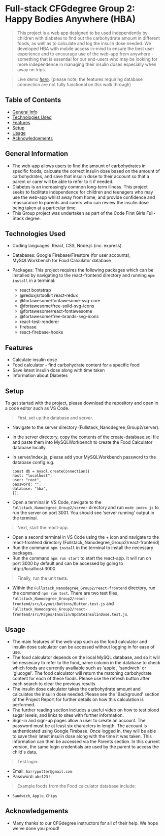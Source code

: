 # Full-stack CFGdegree Group 2: Happy Bodies Anywhere (HBA)
> This project is a web app designed to be used independently by children with diabetes to find out the carbohydrate amount in different foods, as well as to calculate and log the insulin dose needed. We developed HBA with mobile access in-mind to ensure the best user experience and to encourage use of the web-app from anywhere - something that is essential for our end-users who may be looking for more independence in managing their insulin doses especially when away on trips. 

> Live demo [_here_](https://happy-bodies-anywhere.netlify.app/). (please note, the features requiring database connection are not fully functional on this walk through)

## Table of Contents
* [General Info](#general-information)
* [Technologies Used](#technologies-used)
* [Features](#features)
* [Setup](#setup)
* [Usage](#usage)
* [Acknowledgements](#acknowledgements)


## General Information
- The web-app allows users to find the amount of carbohydrates in specific foods, calcuate the correct insulin dose based on the amount of carbohydrates, and save that insulin dose to their account so that a parent or carer will be able to refer to it if needed.
- Diabetes is an increasingly common long-term illness. This project seeks to facilitate independence for children and teenagers who may use the web-app whilst away from home, and provide confidence and reassurance to parents and carers who can review the insulin dose being taken at a particular time. 
- This Group project was undertaken as part of the Code First Girls Full-Stack degree.


## Technologies Used
- Coding languages: React, CSS, Node.js (inc. express).
- Databases: Google Firebase/Firestore (for user accounts), MySQLWorkbench for Food Calculator database
- Packages: This project requires the following packages which can be installed by navigating to the react-frontend directory and running `npm install` in a terminal:

    - react bootstrap
    - @reduxjs/toolkit react-redux
    - @fortawesome/fontawesome-svg-core
    - @fortawesome/free-solid-svg-icons
    - @fortawesome/react-fontawesome
    - @fortawesome/free-brands-svg-icons
    - react-test-renderer
    - firebase
    - react-firebase-hooks

## Features

- Calculate insulin dose
- Food calculator - find carbohydrate content for a specific food
- Save latest insulin dose along with time taken
- Information about Diabetes


## Setup

To get started with the project, please download the repository and open in a code editor such as VS Code.

> First, set up the database and server.
- Navigate to the server directory (Fullstack_Nanodegree_Group2/server).
- In the server directory, copy the contents of the create-database.sql file and paste them into MySQLWorkbench to create the Food Calculator database locally. 
- In server/index.js, please add your MySQLWorkbench password to the database config e.g.

    ```
    const db = mysql.createConnection({
    host: "localhost",
    user: "root",
    password: "",
    database: "hba",
    });
    ```
- Open a terminal in VS Code, navigate to the `Fullstack_Nanodegree_Group2/server` directory and run `node index.js` to run the server on port 3001. You should see 'server running' output in the terminal.

> Next, start the react-app.
- Open a second terminal in VS Code using the + icon and navigate to the react-frontend directory (Fullstack_Nanodegree_Group2/react-frontend)
- Run the command ```npm install``` in the terminal to install the necessary packages.
- Run the command ```npm run start``` to start the react-app. It will run on port 3000 by default and can be accessed by going to http://localhost:3000.

> Finally, run the unit tests.
- Within the `Fullstack_Nanodegree_Group2/react-frontend` directory, run the command `npm run test`. There are two test files, `Fullstack_Nanodegree_Group2/react-frontend/src/Layout/Buttons/Button.test.js` and `Fullstack_Nanodegree_Group2/react-frontend/src/Pages/Insulin/UpdateInsulinDose.test.js`. 


## Usage
- The main features of the web-app such as the food calculator and insulin dose calculator can be accessed without logging in for ease of use. 
- The food calculator depends on the local MySQL database, and so it will be nessecary to refer to the food_name column in the database to check which foods are currently availiable such as 'apple', 'sandwich' or 'glucogel'. The food calculator will return the matching carbohydrate content for each of these foods. Please use the refresh button after each search to clear the previous results.
- The insulin dose calculator takes the carbohydrate amount and calculates the insulin dose needed. Please see the 'Background' section of the Project Report for further details on how this calculation is performed.
- The further reading section includes a useful video on how to test blood sugar levels, and links to sites with further information.
- Sign-in and sign-up pages allow a user to create an account. The password must be at least six characters in length. The account is authenticated using Google Firebase. Once logged in, they will be able to save their latest insulin dose along with the time it was taken. This information can then be accessed via the Parents section. In this current version, the same login credentials are used by the parent to access the child's data.
 
 > Test login:
 - Email: `harrypotter@gmail.com`
 - Password: `abc123!`

> Example foods from the Food calculator database include: 
- `Sandwich`, `Apple`, `Chips`

## Acknowledgements
- Many thanks to our CFGdegree instructors for all of their help. We hope we've done you proud! 
